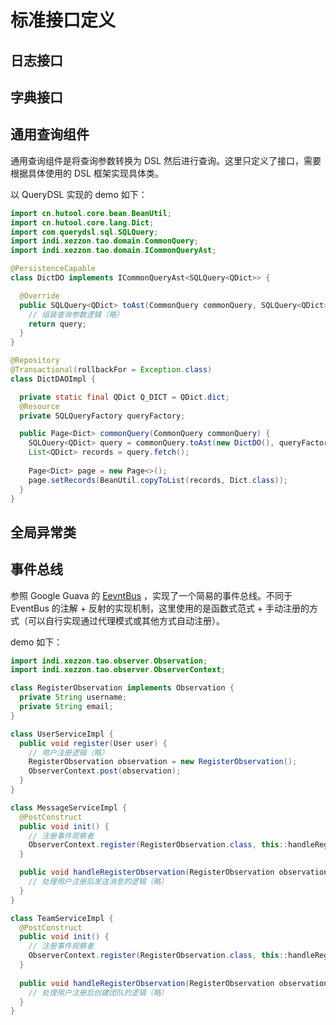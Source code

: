 # 标准接口定义

## 日志接口

## 字典接口

## 通用查询组件

通用查询组件是将查询参数转换为 DSL 然后进行查询。这里只定义了接口，需要根据具体使用的 DSL 框架实现具体类。

以 QueryDSL 实现的 demo 如下：

```java
import cn.hutool.core.bean.BeanUtil;
import cn.hutool.core.lang.Dict;
import com.querydsl.sql.SQLQuery;
import indi.xezzon.tao.domain.CommonQuery;
import indi.xezzon.tao.domain.ICommonQueryAst;

@PersistenceCapable
class DictDO implements ICommonQueryAst<SQLQuery<QDict>> {

  @Override
  public SQLQuery<QDict> toAst(CommonQuery commonQuery, SQLQuery<QDict> query) {
    // 组装查询参数逻辑（略）
    return query;
  }
}

@Repository
@Transactional(rollbackFor = Exception.class)
class DictDAOImpl {

  private static final QDict Q_DICT = QDict.dict;
  @Resource
  private SQLQueryFactory queryFactory;

  public Page<Dict> commonQuery(CommonQuery commonQuery) {
    SQLQuery<QDict> query = commonQuery.toAst(new DictDO(), queryFactory.selectFrom(Q_DICT));
    List<QDict> records = query.fetch();
    
    Page<Dict> page = new Page<>();
    page.setRecords(BeanUtil.copyToList(records, Dict.class));
  }
}
```

## 全局异常类

## **事件总线**

参照 Google Guava 的 [EevntBus](https://github.com/google/guava/wiki/EventBusExplained) ，实现了一个简易的事件总线。不同于 EventBus 的注解 + 反射的实现机制，这里使用的是函数式范式 + 手动注册的方式（可以自行实现通过代理模式或其他方式自动注册）。

demo 如下：

```java
import indi.xezzon.tao.observer.Observation;
import indi.xezzon.tao.observer.ObserverContext;

class RegisterObservation implements Observation {
  private String username;
  private String email;
}

class UserServiceImpl {
  public void register(User user) {
    // 用户注册逻辑（略）
    RegisterObservation observation = new RegisterObservation();
    ObserverContext.post(observation);
  }
}

class MessageServiceImpl {
  @PostConstruct
  public void init() {
    // 注册事件观察者
    ObserverContext.register(RegisterObservation.class, this::handleRegisterObservation);
  }

  public void handleRegisterObservation(RegisterObservation observation) {
    // 处理用户注册后发送消息的逻辑（略）
  }
}

class TeamServiceImpl {
  @PostConstruct
  public void init() {
    // 注册事件观察者
    ObserverContext.register(RegisterObservation.class, this::handleRegisterObservation);
  }
  
  public void handleRegisterObservation(RegisterObservation observation) {
    // 处理用户注册后创建团队的逻辑（略）
  }
}
```
